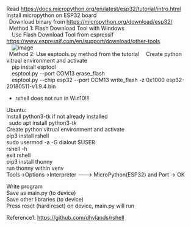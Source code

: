 Read https://docs.micropython.org/en/latest/esp32/tutorial/intro.html  
Install micropython on ESP32 board  
  &ensp;Download binary from https://micropython.org/download/esp32/  
  &ensp;Method 1: Flash Download Tool with Windows  
  &ensp;&ensp;Use Flash Download Tool from espressif https://www.espressif.com/en/support/download/other-tools  
  &ensp;&ensp;![image](https://github.com/mryokai/esp32-micropython-installation/assets/136013177/eeda586c-f026-47a2-a0fb-729715f728be)  
  &ensp;Method 2: Use esptools.py method from the tutorial
  &ensp;&ensp;Create python vitrual environment and activate  
  &ensp;&ensp;pip install esptool  
  &ensp;&ensp;esptool.py --port COM13 erase_flash  
  &ensp;&ensp;esptool.py --chip esp32 --port COM13 write_flash -z 0x1000 esp32-20180511-v1.9.4.bin  
  
* rshell does not run in Win10!!!

Ubuntu:  
Install python3-tk if not already installed  
  &ensp;sudo apt install python3-tk  
Create python vitrual environment and activate   
pip3 install rshell  
sudo usermod -a -G dialout $USER  
rshell -h  
exit rshell  
pip3 install thonny  
run thonny within venv  
Tools->Options->Interpreter ---> MicroPython(ESP32) and Port -> OK  
  
Write program  
Save as main.py (to device)  
Save other libraries (to device)  
Press reset (hard reset) on device, main.py will run  
  
  
Reference1: https://github.com/dhylands/rshell  


